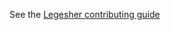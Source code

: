 See the [Legesher contributing guide](https://github.com/legesher/legesher/blob/master/CONTRIBUTING.md)
